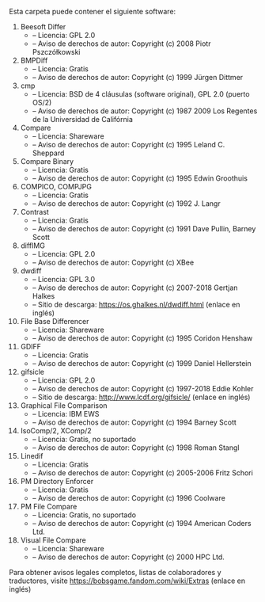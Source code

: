 ﻿Esta carpeta puede contener el siguiente software:

1. Beesoft Differ
   - – Licencia: GPL 2.0
   - – Aviso de derechos de autor: Copyright (c) 2008 Piotr Pszczółkowski
2. BMPDiff
   - – Licencia: Gratis
   - – Aviso de derechos de autor: Copyright (c) 1999 Jürgen Dittmer
3. cmp
   - – Licencia: BSD de 4 cláusulas (software original), GPL 2.0 (puerto OS/2)
   - – Aviso de derechos de autor: Copyright (c) 1987 2009 Los Regentes de la Universidad de Califórnia
4. Compare
   - – Licencia: Shareware
   - – Aviso de derechos de autor: Copyright (c) 1995 Leland C. Sheppard
5. Compare Binary
   - – Licencia: Gratis
   - – Aviso de derechos de autor: Copyright (c) 1995 Edwin Groothuis
6. COMPICO, COMPJPG
   - – Licencia: Gratis
   - – Aviso de derechos de autor: Copyright (c) 1992 J. Langr
7. Contrast
   - – Licencia: Gratis
   - – Aviso de derechos de autor: Copyright (c) 1991 Dave Pullin, Barney Scott
8. diffIMG
   - – Licencia: GPL 2.0
   - – Aviso de derechos de autor: Copyright (c) XBee
9. dwdiff
   - – Licencia: GPL 3.0
   - – Aviso de derechos de autor: Copyright (c) 2007-2018 Gertjan Halkes
   - – Sitio de descarga: https://os.ghalkes.nl/dwdiff.html (enlace en inglés)
10. File Base Differencer
    - – Licencia: Shareware
    - – Aviso de derechos de autor: Copyright (c) 1995 Coridon Henshaw
11. GDIFF
    - – Licencia: Gratis
    - – Aviso de derechos de autor: Copyright (c) 1999 Daniel Hellerstein
12. gifsicle
    - – Licencia: GPL 2.0
    - – Aviso de derechos de autor: Copyright (c) 1997-2018 Eddie Kohler
    - – Sitio de descarga: http://www.lcdf.org/gifsicle/ (enlace en inglés)
13. Graphical File Comparison
    - – Licencia: IBM EWS
    - – Aviso de derechos de autor: Copyright (c) 1994 Barney Scott
14. IsoComp/2, XComp/2
    - – Licencia: Gratis, no suportado
    - – Aviso de derechos de autor: Copyright (c) 1998 Roman Stangl
15. Linedif
    - – Licencia: Gratis
    - – Aviso de derechos de autor: Copyright (c) 2005-2006 Fritz Schori
16. PM Directory Enforcer
    - – Licencia: Gratis
    - – Aviso de derechos de autor: Copyright (c) 1996 Coolware
17. PM File Compare
    - – Licencia: Gratis, no suportado
    - – Aviso de derechos de autor: Copyright (c) 1994 American Coders Ltd.
18. Visual File Compare
    - – Licencia: Shareware
    - – Aviso de derechos de autor: Copyright (c) 2000 HPC Ltd.

Para obtener avisos legales completos, listas de colaboradores y traductores, visite https://bobsgame.fandom.com/wiki/Extras (enlace en inglés)